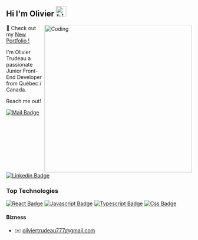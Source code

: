 ## Hi I'm Olivier <img src="https://user-images.githubusercontent.com/1303154/88677602-1635ba80-d120-11ea-84d8-d263ba5fc3c0.gif" width="28px" height="28px" alt="hi">

<img align="right" alt="Coding" width="400" src="https://cdn.dribbble.com/users/1162077/screenshots/3848914/programmer.gif">

🚀 Check out my [New Portfolio !](https://olivier-trudeau.netlify.app/)

I'm Olivier Trudeau a passionate Junior Front-End Developer from Québec / Canada.

Reach me out!

[![Mail Badge](https://img.shields.io/badge/-oliviertrudeau777-c0392b?style=flat&labelColor=c0392b&logo=gmail&logoColor=white)](mailto:oliviertrudeau777@gmail.com) [![Linkedin Badge](https://img.shields.io/badge/-Islem-0e76a8?style=flat&labelColor=0e76a8&logo=linkedin&logoColor=white)](https://www.linkedin.com/)



### Top Technologies

[![React Badge](https://img.shields.io/badge/-React-61DBFB?style=for-the-badge&labelColor=black&logo=react&logoColor=61DBFB)](#) [![Javascript Badge](https://img.shields.io/badge/-Javascript-F0DB4F?style=for-the-badge&labelColor=black&logo=javascript&logoColor=F0DB4F)](#) [![Typescript Badge](https://img.shields.io/badge/-Typescript-007acc?style=for-the-badge&labelColor=black&logo=typescript&logoColor=007acc)](#) [![Css Badge](https://img.shields.io/badge/-Nodejs-3C873A?style=for-the-badge&labelColor=black&logo=node.js&logoColor=3C873A)](#)


#### Bizness

- ✉️ oliviertrudeau777@gmail.com

